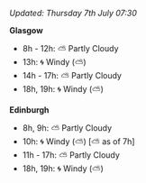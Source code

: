 *Updated: Thursday 7th July 07:30*

**Glasgow**

* 8h - 12h: :partly_sunny: Partly Cloudy
* 13h: :cyclone: Windy (:partly_sunny:)
* 14h - 17h: :partly_sunny: Partly Cloudy
* 18h, 19h: :cyclone: Windy (:partly_sunny:)

**Edinburgh**

* 8h, 9h: :partly_sunny: Partly Cloudy
* 10h: :cyclone: Windy (:partly_sunny:) [:partly_sunny: as of 7h]
* 11h - 17h: :partly_sunny: Partly Cloudy
* 18h, 19h: :cyclone: Windy (:partly_sunny:)
